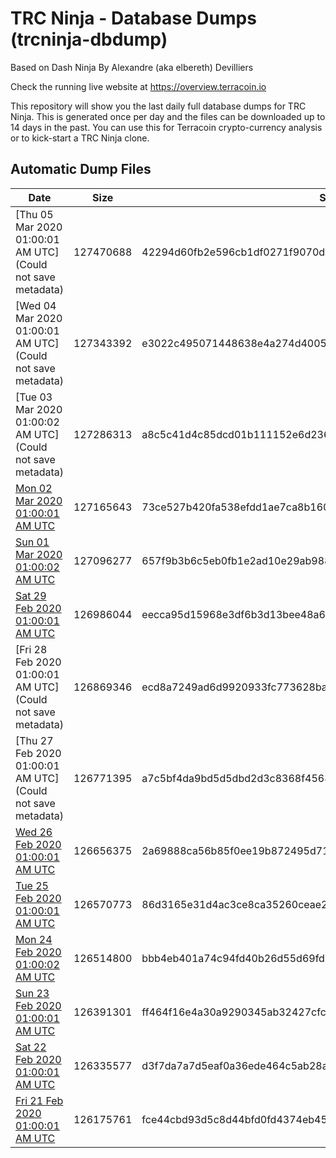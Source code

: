 # TRC Ninja - Database Dumps (trcninja-dbdump)
Based on Dash Ninja By Alexandre (aka elbereth) Devilliers

Check the running live website at https://overview.terracoin.io

This repository will show you the last daily full database dumps for TRC Ninja. This is generated once per day and the files can be downloaded up to 14 days in the past.
You can use this for Terracoin crypto-currency analysis or to kick-start a TRC Ninja clone.


## Automatic Dump Files
| Date | Size | SHA256 |
|--|--|--|
| [Thu 05 Mar 2020 01:00:01 AM UTC](Could not save metadata) | 127470688 | 42294d60fb2e596cb1df0271f9070dcfe049fddc3af81ba5decb9e100e8d89a9 | 
| [Wed 04 Mar 2020 01:00:01 AM UTC](Could not save metadata) | 127343392 | e3022c495071448638e4a274d400597652a2f25e5df20519bfd6d4d2d884cf49 | 
| [Tue 03 Mar 2020 01:00:02 AM UTC](Could not save metadata) | 127286313 | a8c5c41d4c85dcd01b111152e6d23685cf5348f7c97d38d6c3ef8596f2287032 | 
| [Mon 02 Mar 2020 01:00:01 AM UTC]() | 127165643 | 73ce527b420fa538efdd1ae7ca8b16067542cf2903ae662a7aee7bb861422b27 | 
| [Sun 01 Mar 2020 01:00:02 AM UTC](https://transfer.sh/Fgu0h/trcninja-dbdump-20200301010002.tar.bz2) | 127096277 | 657f9b3b6c5eb0fb1e2ad10e29ab988b6245ec7da082ce8043f768965ec03409 | 
| [Sat 29 Feb 2020 01:00:01 AM UTC]() | 126986044 | eecca95d15968e3df6b3d13bee48a67374e43b92be579ba48f0557ff821885d6 | 
| [Fri 28 Feb 2020 01:00:01 AM UTC](Could not save metadata) | 126869346 | ecd8a7249ad6d9920933fc773628ba21333fc33b28e017ed6be4505b10fb05c2 | 
| [Thu 27 Feb 2020 01:00:01 AM UTC](Could not save metadata) | 126771395 | a7c5bf4da9bd5d5dbd2d3c8368f45680a8ebfe296c3c8d8bbc80c89d9b19cb93 | 
| [Wed 26 Feb 2020 01:00:01 AM UTC]() | 126656375 | 2a69888ca56b85f0ee19b872495d71ac6d67b54094df2fbcced6a48ddc086dda | 
| [Tue 25 Feb 2020 01:00:01 AM UTC](https://transfer.sh/UC27k/trcninja-dbdump-20200225010001.tar.bz2) | 126570773 | 86d3165e31d4ac3ce8ca35260ceae26039af2d2cfe4acb1e221443a4c5635a6e | 
| [Mon 24 Feb 2020 01:00:02 AM UTC]() | 126514800 | bbb4eb401a74c94fd40b26d55d69fd94d85b494ed7a2a4381b2ac5bdf53bd696 | 
| [Sun 23 Feb 2020 01:00:01 AM UTC]() | 126391301 | ff464f16e4a30a9290345ab32427cfc875e3a940ddfa32f9bb67cdfc0898f67d | 
| [Sat 22 Feb 2020 01:00:01 AM UTC](https://transfer.sh/IT3t6/trcninja-dbdump-20200222010001.tar.bz2) | 126335577 | d3f7da7a7d5eaf0a36ede464c5ab28a9c6339ad625ea1a6af6f04665207b1e9e | 
| [Fri 21 Feb 2020 01:00:01 AM UTC](https://transfer.sh/jYLRL/trcninja-dbdump-20200221010001.tar.bz2) | 126175761 | fce44cbd93d5c8d44bfd0fd4374eb454cb4efb6c2d18f06e54f98a03bd7df1c9 | 
